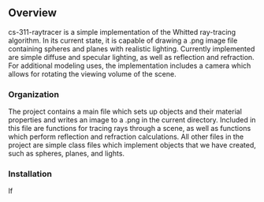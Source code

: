 ## Overview
cs-311-raytracer is a simple implementation of the Whitted ray-tracing algorithm. In its current state, it is capable of drawing a .png image file containing spheres and planes with realistic lighting. Currently implemented are simple diffuse and specular lighting, as well as reflection and refraction. For additional modeling uses, the implementation includes a camera which allows for rotating the viewing volume of the scene.

### Organization
The project contains a main file which sets up objects and their material properties and writes an image to a .png in the current directory. Included in this file are functions for tracing rays through a scene, as well as functions which perform reflection and refraction calculations. All other files in the project are simple class files which implement objects that we have created, such as spheres, planes, and lights. 

### Installation
If 
